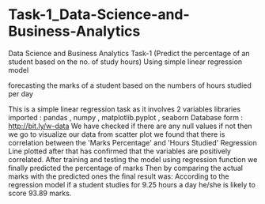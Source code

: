 # Task-1_Data-Science-and-Business-Analytics

Data Science and Business Analytics Task-1 (Predict the percentage of an student based on the no. of study hours) Using simple linear regression model

forecasting the marks of a student based on the numbers of hours studied per day

This is a simple linear regression task as it involves 2 variables
libraries imported : pandas , numpy , matplotlib.pyplot , seaborn
Database form : http://bit.ly/w-data
We have checked if there are any null values if not then we go to visualize our data 
from scatter plot we found that there is correlation between the 'Marks Percentage' and 'Hours Studied'
Regression Line plotted after that has confirmed that the variables are positively correlated.
After training and testing the model using regression function we finally predicted the percentage of marks 
Then by comparing the actual marks with the predicted ones the final result was:
According to the regression model if a student studies for 9.25 hours a day he/she is likely to score 93.89 marks.
  
